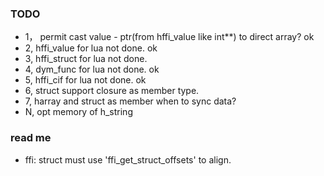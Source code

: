 
### TODO
- 1， permit cast value - ptr(from hffi_value like int**) to direct array? ok
- 2, hffi_value for lua not done. ok
- 3, hffi_struct for lua not done. 
- 4, dym_func for lua not done.  ok
- 5, hffi_cif for lua not done. ok
- 6, struct support closure as member type.
- 7, harray and struct as member when to sync data?
- N, opt memory of h_string

### read me
- ffi: struct must use 'ffi_get_struct_offsets' to align.